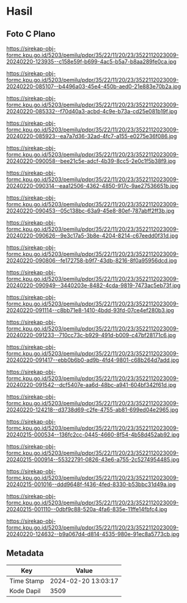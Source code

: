 # Hasil

## Foto C Plano

https://sirekap-obj-formc.kpu.go.id/5203/pemilu/pdpr/35/22/11/20/23/3522112023009-20240220-123935--c158e59f-b699-4ac5-b5a7-b8aa289fe0ca.jpg

https://sirekap-obj-formc.kpu.go.id/5203/pemilu/pdpr/35/22/11/20/23/3522112023009-20240220-085107--b4496a03-45e4-450b-aed0-21e883e70b2a.jpg

https://sirekap-obj-formc.kpu.go.id/5203/pemilu/pdpr/35/22/11/20/23/3522112023009-20240220-085332--f70d40a3-acbd-4c9e-b73a-cd25e081b19f.jpg

https://sirekap-obj-formc.kpu.go.id/5203/pemilu/pdpr/35/22/11/20/23/3522112023009-20240220-085923--ea7a7d36-32ad-4fc7-a155-e0275e36f086.jpg

https://sirekap-obj-formc.kpu.go.id/5203/pemilu/pdpr/35/22/11/20/23/3522112023009-20240220-090058--bee21c5e-adcf-4b39-8cc5-2e0c1f5b38f9.jpg

https://sirekap-obj-formc.kpu.go.id/5203/pemilu/pdpr/35/22/11/20/23/3522112023009-20240220-090314--eaa12506-4362-4850-917c-9ae27536651b.jpg

https://sirekap-obj-formc.kpu.go.id/5203/pemilu/pdpr/35/22/11/20/23/3522112023009-20240220-090453--05c138bc-63a9-45e8-80ef-787abff2ff3b.jpg

https://sirekap-obj-formc.kpu.go.id/5203/pemilu/pdpr/35/22/11/20/23/3522112023009-20240220-090626--9e3c17a5-3b8e-4204-8214-c67eedd0f31d.jpg

https://sirekap-obj-formc.kpu.go.id/5203/pemilu/pdpr/35/22/11/20/23/3522112023009-20240220-090806--fe172758-b9f7-43db-8216-8f0a95956dcd.jpg

https://sirekap-obj-formc.kpu.go.id/5203/pemilu/pdpr/35/22/11/20/23/3522112023009-20240220-090949--3440203e-8482-4cda-9819-7473ac5eb73f.jpg

https://sirekap-obj-formc.kpu.go.id/5203/pemilu/pdpr/35/22/11/20/23/3522112023009-20240220-091114--c8bb71e8-1410-4bdd-93fd-07ce4ef280b3.jpg

https://sirekap-obj-formc.kpu.go.id/5203/pemilu/pdpr/35/22/11/20/23/3522112023009-20240220-091233--710cc73c-b929-491d-b009-c47bf28171c6.jpg

https://sirekap-obj-formc.kpu.go.id/5203/pemilu/pdpr/35/22/11/20/23/3522112023009-20240220-091417--ebb0b6b0-ad9b-4fd4-9801-c68b264d7add.jpg

https://sirekap-obj-formc.kpu.go.id/5203/pemilu/pdpr/35/22/11/20/23/3522112023009-20240220-091542--dcf5407e-aa6d-48bc-a941-604bf342f61d.jpg

https://sirekap-obj-formc.kpu.go.id/5203/pemilu/pdpr/35/22/11/20/23/3522112023009-20240220-124218--d3738d69-c2fe-4755-ab81-699ed04e2965.jpg

https://sirekap-obj-formc.kpu.go.id/5203/pemilu/pdpr/35/22/11/20/23/3522112023009-20240215-000534--136fc2cc-0445-4660-8f54-4b58d452ab92.jpg

https://sirekap-obj-formc.kpu.go.id/5203/pemilu/pdpr/35/22/11/20/23/3522112023009-20240215-000914--55322791-0826-43e6-a755-2c5274954485.jpg

https://sirekap-obj-formc.kpu.go.id/5203/pemilu/pdpr/35/22/11/20/23/3522112023009-20240215-001016--ddd9648f-f436-4fed-8330-b53bbc31d49a.jpg

https://sirekap-obj-formc.kpu.go.id/5203/pemilu/pdpr/35/22/11/20/23/3522112023009-20240215-001110--0dbf9c88-520a-4fa6-835e-11ffe14fbfc4.jpg

https://sirekap-obj-formc.kpu.go.id/5203/pemilu/pdpr/35/22/11/20/23/3522112023009-20240220-124632--b9a067d4-d814-4535-980e-91ec8a5773cb.jpg


## Metadata

| Key        | Value               |
| ---------- | ------------------- |
| Time Stamp | 2024-02-20 13:03:17 |
| Kode Dapil | 3509                |



